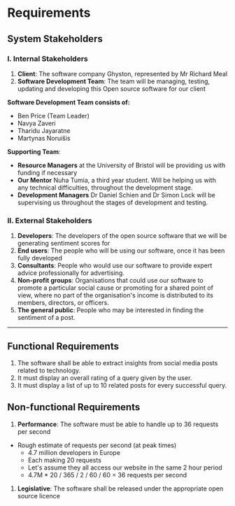# Requirements

## System Stakeholders

### I. Internal Stakeholders
1.  **Client**: The software company Ghyston, represented by Mr Richard Meal
1. **Software Development Team**: The team will be managing, testing, updating and developing this Open source software for our client

**Software Development Team consists of:**
* Ben Price (Team Leader)
* Navya Zaveri
* Tharidu Jayaratne
* Martynas Noruišis

**Supporting Team**:
* **Resource Managers** at the University of Bristol will be providing us with funding if necessary
* **Our Mentor** Nuha Tumia, a third year student. Will be helping us with any technical difficulties, throughout the development stage.
* **Development Managers** Dr Daniel Schien and Dr Simon Lock will be supervising us throughout the stages of development and testing.

### II. External Stakeholders
1. **Developers**: The developers of the open source software that we will be generating sentiment scores for
1. **End users**: The people who will be using our software, once it has been fully developed
  1. **Consultants**: People who would use our software to provide expert advice professionally for advertising.
  1. **Non-profit groups**: Organisations that could use our software to promote a particular social cause or promoting for a shared point of view, where no part of the organisation's income is distributed to its members, directors, or officers.
  1. **The general public**: People who may be interested in finding the sentiment of a post.

---

## Functional Requirements

1. The software shall be able to extract insights from social media posts related to technology.
1. It must display an overall rating of a query given by the user.
1. It must display a list of up to 10 related posts for every successful query.

## Non-functional Requirements
1. **Performance**: The software must be able to handle up to 36 requests per second
  * Rough estimate of requests per second (at peak times)
    * 4.7 million developers in Europe
    * Each making 20 requests
    * Let's assume they all access our website in the same 2 hour period
    * 4.7M * 20 / 365 / 2 / 60 / 60 = 36 requests per second
1. **Legislative**: The software shall be released under the appropriate open source licence
